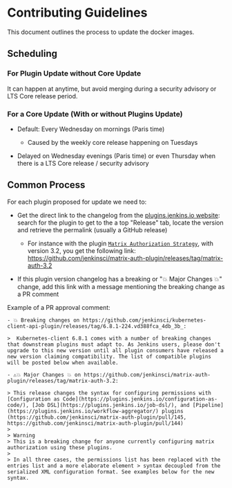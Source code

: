 # Contributing Guidelines

This document outlines the process to update the docker images.

## Scheduling

### For Plugin Update without Core Update

It can happen at anytime, but avoid merging during a security advisory or LTS Core release period.

### For a Core Update (With or without Plugins Update)

- Default: Every Wednesday on mornings (Paris time)
  - Caused by the weekly core release happening on Tuesdays

- Delayed on Wednesday evenings (Paris time) or even Thursday when there is a LTS Core release / security advisory

## Common Process

For each plugin proposed for update we need to:

- Get the direct link to the changelog from the [plugins.jenkins.io website](https://plugins.jenkins.io): search for the plugin to get to the a top "Release" tab, locate the version and retrieve the permalink (usually a GitHub release)
  - For instance with the plugin [`Matrix Authorization Strategy`](https://plugins.jenkins.io/matrix-auth/), with version 3.2, you get the following link: <https://github.com/jenkinsci/matrix-auth-plugin/releases/tag/matrix-auth-3.2>

- If this plugin version changelog has a breaking or "💥 Major Changes 💥" change, add this link with a message mentioning the breaking change as a PR comment

Example of a PR approval comment:

```text
- 💥 Breaking changes on https://github.com/jenkinsci/kubernetes-client-api-plugin/releases/tag/6.8.1-224.vd388fca_4db_3b_:

>  Kubernetes-client 6.8.1 comes with a number of breaking changes that downstream plugins must adapt to. As Jenkins users, please don't upgrade to this new version until all plugin consumers have released a new version claiming compatibility. The list of compatible plugins will be posted below when available.

- ⚠️💥 Major Changes 💥 on https://github.com/jenkinsci/matrix-auth-plugin/releases/tag/matrix-auth-3.2:

> This release changes the syntax for configuring permissions with [Configuration as Code](https://plugins.jenkins.io/configuration-as-code/), [Job DSL](https://plugins.jenkins.io/job-dsl/), and [Pipeline](https://plugins.jenkins.io/workflow-aggregator/) plugins (https://github.com/jenkinsci/matrix-auth-plugin/pull/145, https://github.com/jenkinsci/matrix-auth-plugin/pull/144)
>
> Warning
> This is a breaking change for anyone currently configuring matrix authorization using these plugins.
>
> In all three cases, the permissions list has been replaced with the entries list and a more elaborate element > syntax decoupled from the serialized XML configuration format. See examples below for the new syntax.
```
